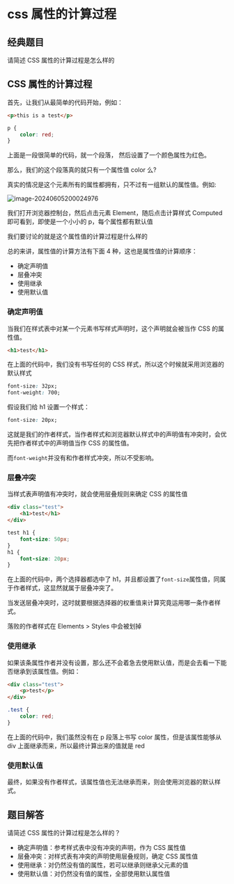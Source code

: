 # css 属性的计算过程

## 经典题目

请简述 CSS 属性的计算过程是怎么样的

## CSS 属性的计算过程

首先，让我们从最简单的代码开始，例如：

```html
<p>this is a test</p>
```

```css
p {
	color: red;
}
```

上面是一段很简单的代码，就一个段落， 然后设置了一个颜色属性为红色。

那么，我们的这个段落真的就只有一个属性值 color 么?

真实的情况是这个元素所有的属性都拥有，只不过有一组默认的属性值。例如:

![image-20240605200024976](https://chen-1320883525.cos.ap-chengdu.myqcloud.com/img/image-20240605200024976.png)

我们打开浏览器控制台，然后点击元素 Element，随后点击计算样式 Computed 即可看到，即使是一个小小的 p，每个属性都有默认值

我们要讨论的就是这个属性值的计算过程是什么样的

总的来讲，属性值的计算方法有下面 4 种，这也是属性值的计算顺序：

- 确定声明值
- 层叠冲突
- 使用继承
- 使用默认值

### 确定声明值

当我们在样式表中对某一个元素书写样式声明时，这个声明就会被当作 CSS 的属性值。

```html
<h1>test</h1>
```

在上面的代码中，我们没有书写任何的 CSS 样式，所以这个时候就采用浏览器的默认样式

```css
font-size: 32px;
font-weight: 700;
```

假设我们给 h1 设置一个样式：

```css
font-size: 20px;
```

这就是我们的作者样式，当作者样式和浏览器默认样式中的声明值有冲突时，会优先把作者样式中的声明值当作 CSS 的属性值。

而`font-weight`并没有和作者样式冲突，所以不受影响。

### 层叠冲突

当样式表声明值有冲突时，就会使用层叠规则来确定 CSS 的属性值

```html
<div class="test">
	<h1>test</h1>
</div>
```

```css
test h1 {
	font-size: 50px;
}
h1 {
	font-size: 20px;
}
```

在上面的代码中，两个选择器都选中了 h1，并且都设置了`font-size`属性值，同属于作者样式，这显然就属于层叠冲突了。

当发送层叠冲突时，这时就要根据选择器的权重值来计算究竟运用哪一条作者样式。

落败的作者样式在 Elements > Styles 中会被划掉

### 使用继承

如果该条属性作者并没有设置，那么还不会着急去使用默认值，而是会去看一下能否继承到该属性值。例如：

```html
<div class="test">
	<p>test</p>
</div>
```

```css
.test {
	color: red;
}
```

在上面的代码中，我们虽然没有在 p 段落上书写 color 属性，但是该属性能够从 div 上面继承而来，所以最终计算出来的值就是 red

### 使用默认值

最终，如果没有作者样式，该属性值也无法继承而来，则会使用浏览器的默认样式。

## 题目解答

请简述 CSS 属性的计算过程是怎么样的？

- 确定声明值：参考样式表中没有冲突的声明，作为 CSS 属性值
- 层叠冲突：对样式表有冲突的声明使用层叠规则，确定 CSS 属性值
- 使用继承：对仍然没有值的属性，若可以继承则继承父元素的值
- 使用默认值：对仍然没有值的属性，全部使用默认属性值
